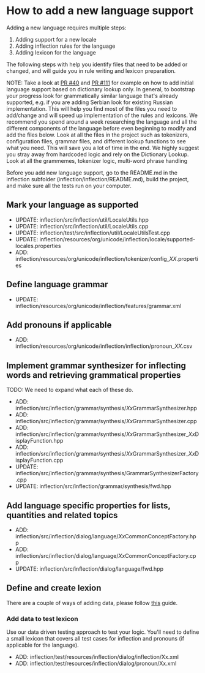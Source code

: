 # How to add a new language support

Adding a new language requires multiple steps:
1. Adding support for a new locale
2. Adding inflection rules for the language
3. Adding lexicon for the language

The following steps with help you identify files that need to be added or changed, and will guide you in rule writing and lexicon preparation.

NOTE: Take a look at [PR #40](https://github.com/unicode-org/inflection/pull/40) and [PR #111](https://github.com/unicode-org/inflection/pull/111) for example on how to add initial language support based on dictionary lookup only.
In general, to bootstrap your progress look for grammatically similar language that's already supported, e.g. if you are adding Serbian look for existing Russian implementation.
This will help you find most of the files you need to add/change and will speed up implementation of the rules and lexicons.
We recommend you spend around a week researching the language and all the different components of the language before even beginning to modify and add the files below. Look at all the files in the project such as tokenizers, configuration files, grammar files, and different lookup functions to see what you need. This will save you a lot of time in the end. We highly suggest you stray away from hardcoded logic and rely on the Dictionary Lookup. Look at all the grammemes, tokenizer logic, multi-word phrase handling 

Before you add new language support, go to the README.md in the inflection subfolder (inflection/inflection/README.md), build the project, and make sure all the tests run on your computer.

## Mark your language as supported
* UPDATE: inflection/src/inflection/util/LocaleUtils.hpp
* UPDATE: inflection/src/inflection/util/LocaleUtils.cpp
* UPDATE: inflection/test/src/inflection/util/LocaleUtilsTest.cpp
* UPDATE: inflection/resources/org/unicode/inflection/locale/supported-locales.properties
* ADD: inflection/resources/org/unicode/inflection/tokenizer/config_*XX*.properties

## Define language grammar
* UPDATE: inflection/resources/org/unicode/inflection/features/grammar.xml

## Add pronouns if applicable
* ADD: inflection/resources/org/unicode/inflection/inflection/pronoun_*XX*.csv

## Implement grammar synthesizer for inflecting words and retrieving grammatical properties
TODO: We need to expand what each of these do.
* ADD: inflection/src/inflection/grammar/synthesis/*Xx*GrammarSynthesizer.hpp
* ADD: inflection/src/inflection/grammar/synthesis/*Xx*GrammarSynthesizer.cpp
* ADD: inflection/src/inflection/grammar/synthesis/*Xx*GrammarSynthesizer_*Xx*DisplayFunction.hpp
* ADD: inflection/src/inflection/grammar/synthesis/*Xx*GrammarSynthesizer_*Xx*DisplayFunction.cpp
* UPDATE: inflection/src/inflection/grammar/synthesis/GrammarSynthesizerFactory.cpp
* UPDATE: inflection/src/inflection/grammar/synthesis/fwd.hpp

## Add language specific properties for lists, quantities and related topics
* ADD: inflection/src/inflection/dialog/language/*Xx*CommonConceptFactory.hpp
* ADD: inflection/src/inflection/dialog/language/*Xx*CommonConceptFactory.cpp
* UPDATE: inflection/src/inflection/dialog/language/fwd.hpp

## Define and create lexion
There are a couple of ways of adding data, please follow [this](./add_lexicon_data.md) guide.

### Add data to test lexicon
Use our data driven testing approach to test your logic. You'll need to define a small lexicon that covers all test cases for inflection and pronouns (if applicable for the language).

* ADD: inflection/test/resources/inflection/dialog/inflection/Xx.xml
* ADD: inflection/test/resources/inflection/dialog/pronoun/Xx.xml
